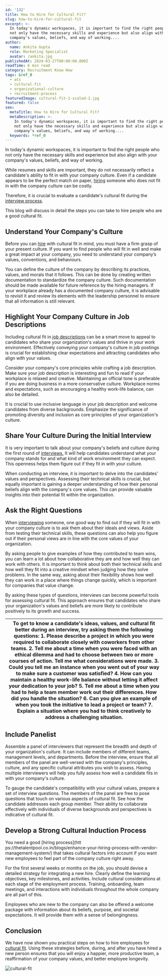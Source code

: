 ```yaml
---
id: '132'
title: How to Hire for Cultural Fit?
slug: how-to-hire-for-cultural-fit
excerpt: >-
  In today's dynamic workspaces, it is important to find the right people who
  not only have the necessary skills and experience but also align with your
  company's values, beliefs, and way of working....
author:
  name: Ankita Gupta
  role: Marketing Specialist
  avatar: /ankita.jpg
publishedAt: 2024-03-27T00:00:00.000Z
readTime: 6 min read
category: Recruitment Know How
tags: &ref_0
  - ats
  - cultural-fit
  - organizational-culture
  - recruitment-process
featuredImage: cultural-fit-1-scaled-2.jpg
featured: false
seo:
  metaTitle: How to Hire for Cultural Fit?
  metaDescription: >-
    In today's dynamic workspaces, it is important to find the right people who
    not only have the necessary skills and experience but also align with your
    company's values, beliefs, and way of working....
  keywords: *ref_0
---
```


In today's dynamic workspaces, it is important to find the right people who not only have the necessary skills and experience but also align with your company's values, beliefs, and way of working.

While resumes and skills are important, they do not necessarily reflect a candidate's ability to fit in with your company culture. Even if a candidate appears to be the perfect match on paper, [hiring](https://www.thetalentpool.ai/blogs/why-hiring-early-talent-key-any-recruitment-strategy) someone who does not fit in with the company culture can be costly.

Therefore, it is crucial to evaluate a candidate's cultural fit during the [interview process](https://www.thetalentpool.ai/blogs/pros-and-cons-one-way-video-interview-process).

This blog will discuss in detail the steps you can take to hire people who are a good cultural fit.

## **Understand Your Company's Culture**

Before you can [hire](https://www.thetalentpool.ai/blogs/how-to-hire-freelancers-a-guide-for-recruiters) with cultural fit in mind, you must have a firm grasp of your present culture. If you want to find people who will fit in well and make a great impact at your company, you need to understand your company’s values, conventions, and behaviours.

You can define the culture of the company by describing its practices, values, and morals that it follows. This can be done by creating written documentation to standardize the company culture. Such documentation should be made available for future reference by the hiring managers. If your workplace already has a documented company culture, it is advisable to revisit it and review its elements with the leadership personnel to ensure that all information is still relevant.

## **Highlight Your Company Culture in Job Descriptions**

Including cultural fit in [job descriptions](https://www.thetalentpool.ai/blogs/how-to-write-inclusive-job-descriptions) can be a smart move to appeal to candidates who share your organization's values and thrive in your work environment. Effectively conveying your company's culture in job postings is crucial for establishing clear expectations and attracting candidates who align with your values.

Consider your company's core principles while crafting a job description. Make sure your job description is interesting and fun to read if your workplace is relaxed and creative. Maintaining an official tone is preferable if you are doing business in a more conservative culture. Workplace norms and expectations, such as encouraging a healthy work-life balance, can also be detailed.

It is crucial to use inclusive language in your job description and welcome candidates from diverse backgrounds. Emphasize the significance of promoting diversity and inclusion as core principles of your organization's culture.

## **Share Your Culture During the Initial Interview**

It is very important to talk about your company's beliefs and culture during the first round of [interviews.](https://www.thetalentpool.ai/blogs/a-guide-to-candidate-rejection-after-interview) It will help candidates understand what your company stands for and what kind of work environment they can expect. This openness helps them figure out if they fit in with your culture.

When conducting an interview, it is important to delve into the candidates' values and perspectives. Assessing their technical skills is crucial, but equally important is gaining a deeper understanding of how their personal beliefs align with the company's core values. This can provide valuable insights into their potential fit within the organization.

## **Ask the Right Questions**

When [interviewing](https://www.thetalentpool.ai/blogs/8-tips-for-hiring-managers-to-interview-candidates) someone, one good way to find out if they will fit in with your company culture is to ask them about their ideals and views. Aside from testing their technical skills, these questions can also help you figure out if their personal views are in line with the core values of your organization.

By asking people to give examples of how they contributed to team wins, you can learn a lot about how collaborative they are and how well they can work with others. It is important to think about both their technical skills and how well they fit into a creative mindset when judging how they solve problems. In the same way, asking about their flexibility shows how well they can work in a place where things change quickly, which is important for companies that value change.

By asking these types of questions, interviews can become powerful tools for assessing cultural fit. This approach ensures that candidates who share your organization's values and beliefs are more likely to contribute positively to its growth and success.

| To get to know a candidate's ideas, values, and cultural fit better during an interview, try asking them the following questions:      1\. Please describe a project in which you were required to collaborate closely with coworkers from other teams.   2\. Tell me about a time when you were faced with an ethical dilemma and had to choose between two or more courses of action. Tell me what considerations were made.   3\. Could you tell me an instance when you went out of your way to make sure a customer was satisfied?   4\. How can you maintain a healthy work-life balance without letting it affect your dedication to your job?   5\. Tell me about a time when you had to help a team member work out their differences. How did you handle the situation?   6\. Can you give an example of when you took the initiative to lead a project or team?   7\. Explain a situation where you had to think creatively to address a challenging situation. |
| --- |

## **Include Panelist**

Assemble a panel of interviewers that represent the breadth and depth of your organization's culture. It can include members of different teams, management levels, and departments. Before the interview, ensure that all members of the panel are well-versed with the company's principles, culture, and any specific cultural attributes you wish to assess. Having multiple interviewers will help you fully assess how well a candidate fits in with your company's culture. 

To gauge the candidate's compatibility with your cultural values, prepare a set of interview questions. The members of the panel are free to pose questions that touch on various aspects of cultural fit. See how the candidate addresses each group member. Their ability to collaborate effectively with individuals of diverse backgrounds and perspectives is indicative of cultural fit.

## **Develop a Strong Cultural Induction Process**

You need a good [hiring process](htt
ps://thetalentpool.co.in/blogs/enhance-your-hiring-process-with-vendor-management-system/) that takes cultural factors into account if you want new employees to feel part of the company culture right away.

For the first several weeks or months on the job, you should devise a detailed strategy for integrating a new hire. Clearly define the learning objectives, key milestones, and activities. Include cultural considerations at each stage of the employment process. Training, onboarding, team meetings, and interactions with individuals throughout the whole company are all part of this.

Employees who are new to the company can also be offered a welcome package with information about its beliefs, purpose, and societal expectations. It will provide them with a sense of belongingness.  

## **Conclusion**

We have now shown you practical steps on how to hire employees for [cultural fit](https://www.thetalentpool.ai/blogs/cultural-fit-definition-importance-and-examples). Using these strategies before, during, and after you have hired a new person ensures that you will enjoy a happier, more productive team, a reaffirmation of your company values, and better employee longevity.

![cultural-fit](images/cultural-fit-1-1024x539.jpg)
